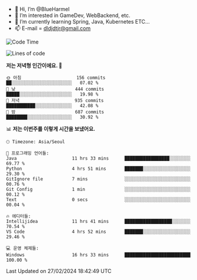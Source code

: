 - 👋 Hi, I’m @BlueHarmel
- 👀 I’m interested in GameDev, WebBackend, etc.
- 🌱 I’m currently learning Spring, Java, Kubernetes ETC...
- 📫 E-mail = dldjdtjr@gmail.com
  <!--START_SECTION:waka-->
![Code Time](http://img.shields.io/badge/Code%20Time-423%20hrs%2051%20mins-blue)

![Lines of code](https://img.shields.io/badge/%EC%A0%80%EB%8A%94%20%EC%97%AC%ED%83%9C%EA%B9%8C%EC%A7%80%20-39.8%20million%20%EC%A4%84%EC%9D%98%20%EC%BD%94%EB%93%9C%EB%A5%BC%20%EC%9E%91%EC%84%B1%ED%96%88%EC%96%B4%EC%9A%94.-blue)

**저는 저녁형 인간이에요. 🦉** 

```text
🌞 아침                     156 commits         ██░░░░░░░░░░░░░░░░░░░░░░░   07.02 % 
🌆 낮　                     444 commits         █████░░░░░░░░░░░░░░░░░░░░   19.98 % 
🌃 저녁                     935 commits         ███████████░░░░░░░░░░░░░░   42.08 % 
🌙 밤　                     687 commits         ████████░░░░░░░░░░░░░░░░░   30.92 % 
```


📊 **저는 이번주를 이렇게 시간을 보냈어요.** 

```text
🕑︎ Timezone: Asia/Seoul

💬 프로그래밍 언어들: 
Java                     11 hrs 33 mins      █████████████████░░░░░░░░   69.77 % 
Python                   4 hrs 51 mins       ███████░░░░░░░░░░░░░░░░░░   29.30 % 
GitIgnore file           7 mins              ░░░░░░░░░░░░░░░░░░░░░░░░░   00.76 % 
Git Config               1 min               ░░░░░░░░░░░░░░░░░░░░░░░░░   00.12 % 
Text                     0 secs              ░░░░░░░░░░░░░░░░░░░░░░░░░   00.04 % 

🔥 에디터들: 
Intellijidea             11 hrs 41 mins      ██████████████████░░░░░░░   70.54 % 
VS Code                  4 hrs 52 mins       ███████░░░░░░░░░░░░░░░░░░   29.46 % 

💻 운영 체제들: 
Windows                  16 hrs 33 mins      █████████████████████████   100.00 % 
```


 Last Updated on 27/02/2024 18:42:49 UTC
<!--END_SECTION:waka-->
<!---
BlueHarmel/BlueHarmel is a ✨ special ✨ repository because its `README.md` (this file) appears on your GitHub profile.
You can click the Preview link to take a look at your changes.
--->

